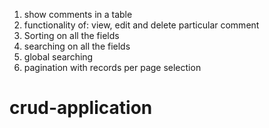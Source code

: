 <!-- features -->

1. show comments in a table
2. functionality of:
   view, edit and delete particular comment
3. Sorting on all the fields
4. searching on all the fields
5. global searching
6. pagination with records per page selection
# crud-application
